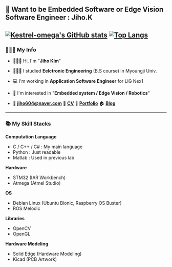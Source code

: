 ## 🔧 Want to be Embedded Software or Edge Vision Software Engineer : Jiho.K

[![Kestrel-omega's GitHub stats](https://github-readme-stats.vercel.app/api?username=Kestrel-omega&count_private=true&show_icons=true&include_all_commits=true)](https://github.com/anuraghazra/github-readme-stats) [![Top Langs](https://github-readme-stats.vercel.app/api/top-langs/?username=Kestrel-omega&layout=compact&langs_count=8)](https://github.com/anuraghazra/github-readme-stats)
---
### 🧑🏻‍💻 My Info

* 🙋🏻‍♂️ Hi, I'm "**Jiho Kim**"
* 👨🏻‍🎓 I studied **Eelctronic Engineering** (B.S course) in Myoungji Univ.
* 💻 I'm working in **Application Software Engineer** for LIG Nex1
* 🔬 I'm interested in "**Embedded system / Edge Vision / Robotics**"

* 📨 **jiho604@naver.com** 📄 [**CV**](https://www.notion.so/flying-kestrel-9864/6908bf41ef944c1ea7dfa569b4785c99) 📄 [**Portfolio**]() 🏠 [**Blog**](https://kestrel-legacy.tistory.com)
---
### 📚 My Skill Stacks

**Computation Language**
* C / C++ / C# : My main language
* Python : Just readable
* Matlab : Used in previous lab

**Hardware**
* STM32 (IAR Workbench)
* Atmega (Atmel Studio)

**OS**
* Debian Linux (Ubuntu Bionic, Raspberry OS Buster)
* ROS Melodic

**Libraries**
* OpenCV
* OpenGL

**Hardware Modeling**
* Solid Edge (Hardware Modeling)
* Kicad (PCB Artwork)
